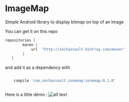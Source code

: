 # ImageMap 

Simple Android library to display bitmap on top of an Image

You can get it on this repo
```groovy
repositories {
        maven {
            url  "http://zechassault.bintray.com/maven"
        }
   }
```
and add it as a dependency with 
```groovy

    compile 'com.zechassault.zonemap:zonemap:0.1.0'
    
```

Here is a little démo : ![alt text](https://github.com/lary-pipot/ImageMap/blob/master/operation.gif)
